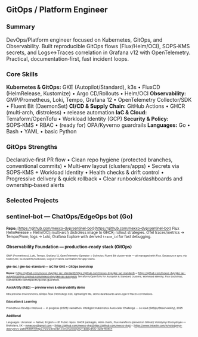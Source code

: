 ## GitOps / Platform Engineer

### Summary

DevOps/Platform engineer focused on Kubernetes, GitOps, and Observability. Built reproducible GitOps flows (Flux/Helm/OCI),
SOPS‑KMS secrets, and Logs↔Traces correlation in Grafana v12 with OpenTelemetry. Practical, documentation‑first, fast incident loops.

### Core Skills

**Kubernetes & GitOps:** GKE (Autopilot/Standard), k3s • FluxCD (HelmRelease, Kustomize) • Argo CD/Rollouts • Helm/OCI
**Observability:** GMP/Prometheus, Loki, Tempo, Grafana 12 • OpenTelemetry Collector/SDK • Fluent Bit (DaemonSet)
**CI/CD & Supply Chain:** GitHub Actions • GHCR (multi‑arch, distroless) • release automation
**IaC & Cloud:** Terraform/OpenTofu • Workload Identity (GCP)
**Security & Policy:** SOPS‑KMS • RBAC • (ready for) OPA/Kyverno guardrails
**Languages:** Go • Bash • YAML • basic Python

### GitOps Strengths

Declarative‑first PR flow • Clean repo hygiene (protected branches, conventional commits) • Multi‑env layout (clusters/apps) •
Secrets via SOPS‑KMS + Workload Identity • Health checks & drift control • Progressive delivery & quick rollback •
Clear runbooks/dashboards and ownership‑based alerts

### Selected Projects

### sentinel‑bot — ChatOps/EdgeOps bot (Go)

<small><small>
**Repo:** [https://github.com/mexxo-dvp/sentinel-bot](https://github.com/mexxo-dvp/sentinel-bot)
Flux HelmRelease + Helm/OCI; multi‑arch distroless image to GHCR; rollout strategies.
OTel traces/metrics → Tempo/Prom; logs → Loki; Grafana Explore with derived `trace_id` for fast debugging.

### Observability Foundation — production‑ready stack (GitOps)

<small><small>
GMP (Prometheus), Loki, Tempo, Grafana 12, OpenTelemetry Operator + Collector, Fluent Bit cluster‑wide — all managed with Flux.
Datasource sync via token/UID; SLOs/alerts/runbooks; Logs↔Traces correlation for app teams.

### gke‑iac / gke‑iac‑standard — IaC for GKE + GitOps bootstrap


**Repos:** [https://github.com/mexxo-dvp/gke-iac-standard](https://github.com/mexxo-dvp/gke-iac-standard) • [https://github.com/mexxo-dvp/gke-iac-autopilot](https://github.com/mexxo-dvp/gke-iac-autopilot)
Terraform/OpenTofu for Autopilot & Standard clusters; Workload Identity; Flux bootstrap; standardized namespaces/quotas guardrails.

### AsciiArtify (R&D) — preview envs & observability demo


K8s preview environments, GitOps flow (Helm/Argo CD), lightweight ML; demo dashboards and Logs↔Traces correlations.

### Education & Learning

Prometheus DevOps Intensive — in progress (2025)
Hackathon: Intelligent Kubernetes Autoscaler Challenge — co‑lead (GitOps/Observability), 2025 

### Additional

Languages: Ukrainian — Native; English — B1
Public repos: GHCR packages, Helm charts, Flux manifests (pinned on GitHub)
Volodymyr Dobrydnyev — 
Bratislava, SK • [mmexxoo@gmail.com](mailto:mmexxoo@gmail.com) • [https://github.com/mexxo-dvp](https://github.com/mexxo-dvp) • [https://www.linkedin.com/in/volodymyr-dobrydnev-2a8615387/](https://www.linkedin.com/in/volodymyr-dobrydnev-2a8615387/)

